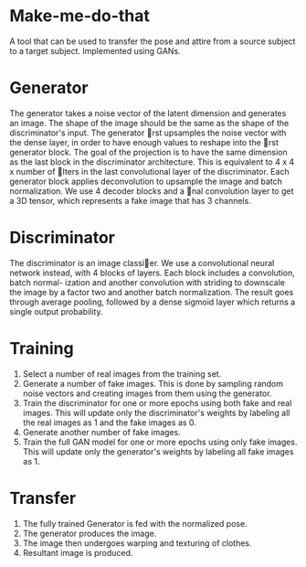 # Make-me-do-that
A tool that can be used to transfer the pose and attire from a source subject to a target subject. Implemented using GANs.

# Generator
The generator takes a noise vector of the latent dimension and generates an image.
The shape of the image should be the same as the shape of the discriminator's input.
The generator rst upsamples the noise vector with the dense layer, in order to have
enough values to reshape into the rst generator block. The goal of the projection
is to have the same dimension as the last block in the discriminator architecture.
This is equivalent to 4 x 4 x number of lters in the last convolutional layer of the
discriminator. Each generator block applies deconvolution to upsample the image
and batch normalization. We use 4 decoder blocks and a nal convolution layer to
get a 3D tensor, which represents a fake image that has 3 channels.

# Discriminator
The discriminator is an image classier. We use a convolutional neural network
instead, with 4 blocks of layers. Each block includes a convolution, batch normal-
ization and another convolution with striding to downscale the image by a factor
two and another batch normalization. The result goes through average pooling,
followed by a dense sigmoid layer which returns a single output probability.

# Training
1. Select a number of real images from the training set.
2. Generate a number of fake images. This is done by sampling random noise
vectors and creating images from them using the generator.
3. Train the discriminator for one or more epochs using both fake and real images.
This will update only the discriminator's weights by labeling all the real images
as 1 and the fake images as 0.
4. Generate another number of fake images.
5. Train the full GAN model for one or more epochs using only fake images. This
will update only the generator's weights by labeling all fake images as 1.

# Transfer
1. The fully trained Generator is fed with the normalized pose.
2. The generator produces the image.
3. The image then undergoes warping and texturing of clothes.
4. Resultant image is produced.
